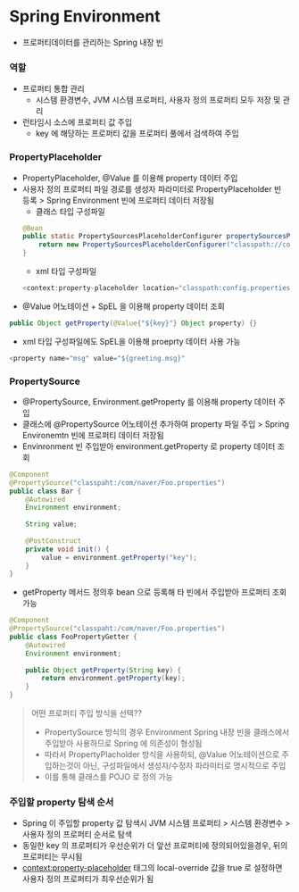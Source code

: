 # Spring Environment
* 프로퍼티데이터를 관리하는 Spring 내장 빈

### 역할
* 프로퍼티 통합 관리
	* 시스템 환경변수, JVM 시스템 프로퍼티, 사용자 정의 프로퍼티 모두 저장 및 관리
* 런타임시 소스에 프로퍼티 값 주입
	* key 에 해당하는 프로퍼티 값을 프로퍼티 풀에서 검색하여 주입
	
### PropertyPlaceholder
* PropertyPlaceholder, @Value 를 이용해 property 데이터 주입
* 사용자 정의 프로퍼티 파일 경로를 생성자 파라미터로 PropertyPlaceholder 빈 등록 > Spring Environment 빈에 프로퍼티 데이터 저장됨
	* 클래스 타입 구성파일
	```java
    @Bean
    public static PropertySourcesPlaceholderConfigurer propertySourcesPlaceholderConfigurer() {
    	return new PropertySourcesPlaceholderConfigurer("classpath://com/naver/Foo.properties");
    }
    ```
    * xml 타입 구성파일
    ```java
    <context:property-placeholder location="classpath:config.properties" />
    ```
* @Value 어노테이션 + SpEL 을 이용해 property 데이터 조회
```java
public Object getProperty(@Value{"${key}"} Object property) {}
```
* xml 타입 구성파일에도 SpEL을 이용해 proeprty 데이터 사용 가능
```java
<property name="msg" value="${greeting.msg}"
```

### PropertySource
* @PropertySource, Environment.getProperty 를 이용해 property 데이터 주입
* 클래스에 @PropertySource 어노테이션 추가하여 property 파일 주입 > Spring Environemtn 빈에 프로퍼티 데이터 저장됨
* Envinronment 빈 주입받아 environment.getProperty 로 property 데이터 조회
```java
@Component
@PropertySource("classpaht:/com/naver/Foo.properties")
public class Bar {
	@Autowired
	Environment environment;
	
	String value;
	
	@PostConstruct
	private void init() {
		value = environment.getProperty("key");
	}
}
```
* getProperty 메서드 정의후 bean 으로 등록해 타 빈에서 주입받아 프로퍼티 조회 가능
```java
@Component
@PropertySource("classpaht:/com/naver/Foo.properties")
public class FooPropertyGetter {
	@Autowired
	Environment environment;
	
	public Object getProperty(String key) {
		return environment.getProperty(key);
	}
}
```

> 어떤 프로퍼티 주입 방식을 선택??
> * PropertySource 방식의 경우 Environment Spring 내장 빈을 클래스에서 주입받아 사용하므로 Spring 에 의존성이 형성됨
> * 따라서 PropertyPlacholder 방식을 사용하되, @Value 어노테이션으로 주입하는것이 아닌, 구성파일에서 생성자/수정자 파라미터로 명시적으로 주입
> * 이를 통해 클래스를 POJO 로 정의 가능 

### 주입할 property 탐색 순서
* Spring 이 주입할 property 값 탐색시 JVM 시스템 프로퍼티 > 시스템 환경변수 > 사용자 정의 프로퍼티 순서로 탐색
* 동일한 key 의 프로퍼티가 우선순위가 더 앞선 프로퍼티에 정의되어있을경우, 뒤의 프로퍼티는 무시됨
* <context:property-placeholder> 태그의 local-override 값을 true 로 설정하면 사용자 정의 프로퍼티가 최우선순위가 됨
 
 